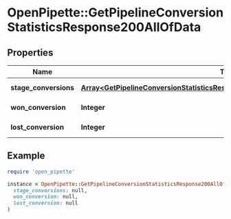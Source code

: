 # OpenPipette::GetPipelineConversionStatisticsResponse200AllOfData

## Properties

| Name | Type | Description | Notes |
| ---- | ---- | ----------- | ----- |
| **stage_conversions** | [**Array&lt;GetPipelineConversionStatisticsResponse200AllOfDataStageConversionsInner&gt;**](GetPipelineConversionStatisticsResponse200AllOfDataStageConversionsInner.md) | The stage conversions | [optional] |
| **won_conversion** | **Integer** | The won conversion | [optional] |
| **lost_conversion** | **Integer** | The lost conversion | [optional] |

## Example

```ruby
require 'open_pipette'

instance = OpenPipette::GetPipelineConversionStatisticsResponse200AllOfData.new(
  stage_conversions: null,
  won_conversion: null,
  lost_conversion: null
)
```

